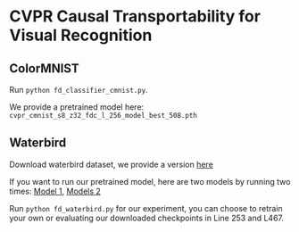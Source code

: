 # CVPR Causal Transportability for Visual Recognition


## ColorMNIST

Run `python fd_classifier_cmnist.py`.

We provide a pretrained model here: `cvpr_cmnist_s8_z32_fdc_l_256_model_best_508.pth`


## Waterbird
Download waterbird dataset, we provide a version [here](https://cv.cs.columbia.edu/mcz/CausalTrans/waterbird_dataset.tar.gz) 

If you want to run our pretrained model, here are two models by running two times: [Model 1](https://cv.cs.columbia.edu/mcz/CausalTrans/waterbird_model_checkpoint_78.pth), [Models 2](https://cv.cs.columbia.edu/mcz/CausalTrans/waterbird_model_papermodel.pth)

Run `python fd_waterbird.py` for our experiment, you can choose to retrain your own or evaluating our downloaded checkpoints in Line 253 and L467.


## 

